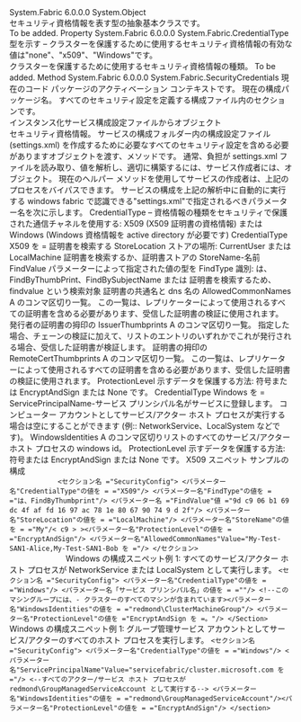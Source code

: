 <Type Name="SecurityCredentials" FullName="System.Fabric.SecurityCredentials">
  <TypeSignature Language="C#" Value="public abstract class SecurityCredentials" />
  <TypeSignature Language="ILAsm" Value=".class public auto ansi abstract beforefieldinit SecurityCredentials extends System.Object" />
  <TypeSignature Language="DocId" Value="T:System.Fabric.SecurityCredentials" />
  <TypeSignature Language="VB.NET" Value="Public MustInherit Class SecurityCredentials" />
  <TypeSignature Language="F#" Value="type SecurityCredentials = class" />
  <AssemblyInfo>
    <AssemblyName>System.Fabric</AssemblyName>
    <AssemblyVersion>6.0.0.0</AssemblyVersion>
  </AssemblyInfo>
  <Base>
    <BaseTypeName>System.Object</BaseTypeName>
  </Base>
  <Interfaces />
  <Docs>
    <summary>
      <para>セキュリティ資格情報を表す型の抽象基本クラスです。</para>
    </summary>
    <remarks>To be added.</remarks>
  </Docs>
  <Members>
    <Member MemberName="CredentialType">
      <MemberSignature Language="C#" Value="public System.Fabric.CredentialType CredentialType { get; protected set; }" />
      <MemberSignature Language="ILAsm" Value=".property instance valuetype System.Fabric.CredentialType CredentialType" />
      <MemberSignature Language="DocId" Value="P:System.Fabric.SecurityCredentials.CredentialType" />
      <MemberSignature Language="VB.NET" Value="Public Property CredentialType As CredentialType" />
      <MemberSignature Language="F#" Value="member this.CredentialType : System.Fabric.CredentialType with get, set" Usage="System.Fabric.SecurityCredentials.CredentialType" />
      <MemberType>Property</MemberType>
      <AssemblyInfo>
        <AssemblyName>System.Fabric</AssemblyName>
        <AssemblyVersion>6.0.0.0</AssemblyVersion>
      </AssemblyInfo>
      <ReturnValue>
        <ReturnType>System.Fabric.CredentialType</ReturnType>
      </ReturnValue>
      <Docs>
        <summary>
          <para>型を示す – クラスターを保護するために使用するセキュリティ資格情報の有効な値は"none"、"x509"、"Windows"です。</para>
        </summary>
        <value>
          <para>クラスターを保護するために使用するセキュリティ資格情報の種類。</para>
        </value>
        <remarks>To be added.</remarks>
      </Docs>
    </Member>
    <Member MemberName="LoadFrom">
      <MemberSignature Language="C#" Value="public static System.Fabric.SecurityCredentials LoadFrom (System.Fabric.CodePackageActivationContext codePackageActivationContext, string configPackageName, string sectionName);" />
      <MemberSignature Language="ILAsm" Value=".method public static hidebysig class System.Fabric.SecurityCredentials LoadFrom(class System.Fabric.CodePackageActivationContext codePackageActivationContext, string configPackageName, string sectionName) cil managed" />
      <MemberSignature Language="DocId" Value="M:System.Fabric.SecurityCredentials.LoadFrom(System.Fabric.CodePackageActivationContext,System.String,System.String)" />
      <MemberSignature Language="F#" Value="static member LoadFrom : System.Fabric.CodePackageActivationContext * string * string -&gt; System.Fabric.SecurityCredentials" Usage="System.Fabric.SecurityCredentials.LoadFrom (codePackageActivationContext, configPackageName, sectionName)" />
      <MemberType>Method</MemberType>
      <AssemblyInfo>
        <AssemblyName>System.Fabric</AssemblyName>
        <AssemblyVersion>6.0.0.0</AssemblyVersion>
      </AssemblyInfo>
      <ReturnValue>
        <ReturnType>System.Fabric.SecurityCredentials</ReturnType>
      </ReturnValue>
      <Parameters>
        <Parameter Name="codePackageActivationContext" Type="System.Fabric.CodePackageActivationContext" />
        <Parameter Name="configPackageName" Type="System.String" />
        <Parameter Name="sectionName" Type="System.String" />
      </Parameters>
      <Docs>
        <param name="codePackageActivationContext">
          <para>現在のコード パッケージのアクティベーション コンテキスト<see cref="T:System.Fabric.CodePackageActivationContext" />です。</para>
        </param>
        <param name="configPackageName">
          <para>現在の構成パッケージ名。</para>
        </param>
        <param name="sectionName">
          <para>すべてのセキュリティ設定を定義する構成ファイル内のセクションです。</para>
        </param>
        <summary>
          <para>インスタンス化<see cref="T:System.Fabric.SecurityCredentials" />サービス構成設定ファイルからオブジェクト</para>
        </summary>
        <returns>セキュリティ資格情報。</returns>
        <remarks>
          <para> サービスの構成フォルダー内の構成設定ファイル (settings.xml) を作成するために必要なすべてのセキュリティ設定を含める必要があります<see cref="T:System.Fabric.SecurityCredentials" />オブジェクトを渡す、<see cref="M:System.Fabric.IStatefulServicePartition.CreateReplicator(System.Fabric.IStateProvider,System.Fabric.ReplicatorSettings)" />メソッドです。
            通常、負担が settings.xml ファイルを読み取り、値を解析し、適切に構築するには、サービス作成者には、<see cref="T:System.Fabric.SecurityCredentials" />オブジェクト。</para>
          <para>現在のヘルパー メソッドを使用してサービスの作成者は、上記のプロセスをバイパスできます。</para>
          <para>サービスの構成を上記の解析中に自動的に実行する windows fabric で認識できる"settings.xml"で指定されるべきパラメーター名を次に示します。</para>
          <list type="number">
            <item>
              <description>
                <para>CredentialType – 資格情報の種類をセキュリティで保護された通信チャネルを使用する: X509 (X509 証明書の資格情報) または Windows (Windows 資格情報を active directory が必要です)</para>
              </description>
            </item>
          </list>
          <para> CredentialType X509 を =</para>
          <list type="number">
            <item>
              <description>
                <para>証明書を検索する StoreLocation ストアの場所: CurrentUser または LocalMachine</para>
              </description>
            </item>
            <item>
              <description>
                <para>証明書を検索するか、証明書ストアの StoreName-名前</para>
              </description>
            </item>
            <item>
              <description>
                <para>FindValue パラメーターによって指定された値の型を FindType 識別: は、FindByThumbPrint、FindBySubjectName または</para>
              </description>
            </item>
            <item>
              <description>
                <para>証明書を検索するため、findvalue という検索対象</para>
              </description>
            </item>
            <item>
              <description>
                <para>証明書の共通名と dns 名の AllowedCommonNames A のコンマ区切り一覧。 この一覧は、レプリケーターによって使用されるすべての証明書を含める必要があります、受信した証明書の検証に使用されます。</para>
              </description>
            </item>
            <item>
              <description>
                <para>発行者の証明書の拇印の IssuerThumbprints A のコンマ区切り一覧。 指定した場合、チェーンの検証に加えて、リストのエントリのいずれかでこれが発行される場合、受信した証明書が検証します。</para>
              </description>
            </item>
            <item>
              <description>
                <para>証明書の拇印の RemoteCertThumbprints A のコンマ区切り一覧。 この一覧は、レプリケーターによって使用されるすべての証明書を含める必要があります、受信した証明書の検証に使用されます。</para>
              </description>
            </item>
            <item>
              <description>
                <para>ProtectionLevel 示すデータを保護する方法: 符号または EncryptAndSign または None です。</para>
              </description>
            </item>
          </list>
          <para> CredentialType Windows を =</para>
          <list type="number">
            <item>
              <description>
                <para>ServicePrincipalName-サービス プリンシパル名がサービスに登録します。 コンピューター アカウントとしてサービス/アクター ホスト プロセスが実行する場合は空にすることができます (例:: NetworkService、LocalSystem などです)。</para>
              </description>
            </item>
            <item>
              <description>
                <para>WindowsIdentities A のコンマ区切りリストのすべてのサービス/アクター ホスト プロセスの windows id。</para>
              </description>
            </item>
            <item>
              <description>
                <para>ProtectionLevel 示すデータを保護する方法: 符号または EncryptAndSign または None です。</para>
              </description>
            </item>
          </list>
          <para>X509 スニペット サンプルの構成</para>
          <code>
            &lt;セクション名 ="SecurityConfig"&gt; &lt;パラメーター名"CredentialType"の値を = ="X509"/&gt; &lt;パラメーター名"FindType"の値を = ="は、FindByThumbprint"/&gt; &lt;パラメーター名 ="FindValue"値 ="9d c9 06 b1 69 dc 4f af fd 16 97 ac 78 1e 80 67 90 74 9 d 2f"/&gt; &lt;パラメーター名"StoreLocation"の値を = ="LocalMachine"/&gt; &lt;パラメーター名"StoreName"の値を = ="My"/&lt; c9 &gt; &gt;&lt;パラメーター名"ProtectionLevel"の値を = ="EncryptAndSign"/&gt; &lt;パラメーター名"AllowedCommonNames"Value="My-Test-SAN1-Alice,My-Test-SAN1-Bob を ="/&gt; &lt;/セクション&gt;
              </code>
          <para>Windows の構成スニペット例 1: すべてのサービス/アクター ホスト プロセスが NetworkService または LocalSystem として実行します。</para>
          <code>&lt;セクション名 ="SecurityConfig"&gt; &lt;パラメーター名"CredentialType"の値を = ="Windows"/&gt; &lt;パラメーター名「サービス プリンシパル名」の値を = =""/&gt; &lt;!--このマシングループには、- クラスターのすべてのマシンが含まれています&gt;&lt;パラメーター名"WindowsIdentities"の値を = ="redmond\ClusterMachineGroup"/&gt; &lt;パラメーター名"ProtectionLevel"の値を ="EncryptAndSign を =。"/&gt; &lt;/Section&gt;</code>
          <para>Windows の構成スニペット例 1: グループ管理サービス アカウントとしてサービス/アクターのすべてのホスト プロセスを実行します。</para>
          <code>&lt;セクション名 ="SecurityConfig"&gt; &lt;パラメーター名"CredentialType"の値を = ="Windows"/&gt; &lt;パラメーター名"ServicePrincipalName"Value="servicefabric/cluster.microsoft.com を ="/&gt; &lt;--すべてのアクター/サービス ホスト プロセスが redmond\GroupManagedServiceAccount として実行する--&gt; &lt;パラメーター名"WindowsIdentities"の値を = ="redmond\GroupManagedServiceAccount"/&gt;&lt;パラメーター名"ProtectionLevel"の値を = ="EncryptAndSign"/&gt; &lt;/section&gt;</code>
        </remarks>
      </Docs>
    </Member>
  </Members>
</Type>